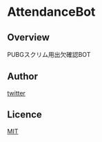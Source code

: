 # AttendanceBot
## Overview
PUBGスクリム用出欠確認BOT

## Author
[twitter](https://twitter.com/simenatsu)

## Licence
[MIT](https://opensource.org/licenses/mit-license.php)
